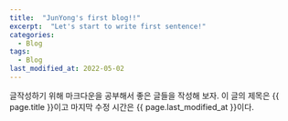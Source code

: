 ```yaml
---
title:  "JunYong's first blog!!"
excerpt:  "Let's start to write first sentence!"
categories:
  - Blog
tags:
  - Blog
last_modified_at: 2022-05-02
---
```

글작성하기 위해 마크다운을 공부해서 
좋은 글들을 작성해 보자.
이 글의 제목은 {{ page.title }}이고
마지막 수정 시간은 {{ page.last_modified_at }}이다.
